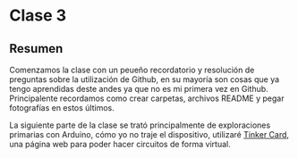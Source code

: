# Clase 3
## Resumen
Comenzamos la clase con un peueño recordatorio y resolución de preguntas sobre la utilización de Github, en su mayoría son cosas que ya tengo aprendidas deste andes ya que no es mi primera vez en Github.
Principalente recordamos como crear carpetas, archivos README y pegar fotografías en estos últimos.

La siguiente parte de la clase se trató principalmente de exploraciones primarias con Arduino, cómo yo no traje el dispositivo, utilizaré [Tinker Card](https://www.tinkercad.com/things/1jfkEjWRtGt/editel), una página web para poder hacer circuitos de forma virtual.
